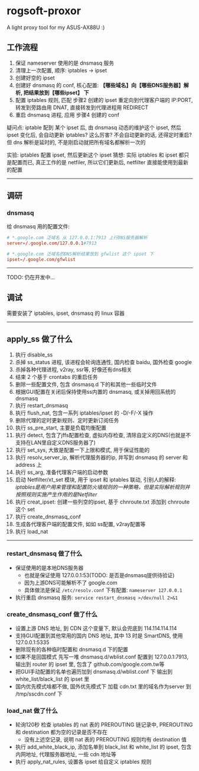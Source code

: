 # rogsoft-proxor

A light proxy tool for my ASUS-AX88U :)

## 工作流程

1. 保证 nameserver 使用的是 dnsmasq 服务
2. 清理上一次配置, 顺序: iptables -> ipset
3. 创建好空的 ipset
4. 创建好 dnsmasq 的 conf, 核心配置: **【哪些域名】向【哪些DNS服务器】解析, 把结果放到【哪些ipset】 下**
5. 配置 iptables 规则, 匹配 步骤2 创建的 ipset 重定向到代理客户端的 IP:PORT, 转发到旁路由用 DNAT, 直接转发到代理进程用 REDIRECT
6. 重启 dnsmasq 进程, 应用 步骤4 创建的 conf

疑问点: iptable 配到 某个 ipset 后, 由 dnsmasq 动态的维护这个 ipset, 然后 ipset 变化后, 会自动更新 iptables? 这么厉害?
不会自动更新的话, 还得定时重启? 但 dns 解析是延时的, 不是刚启动就把所有域名都解析一次的

实验: iptables 配置 ipset, 然后更新这个 ipset
猜想: 实际 iptables 和 ipset 都只是配置而已, 真正工作的是 netfiler, 所以它们更新后, netfilter 直接能使用到最新的配置

---

## 调研

### dnsmasq

给 dnsmasq 用的配置文件:

``` conf
# *.google.com 泛域名 从 127.0.0.1:7913 上行DNS服务器解析
server=/.google.com/127.0.0.1#7913

# *.google.com 泛域名的DNS解析结果放到 gfwlist 这个 ipset 下
ipset=/.google.com/gfwlist
```

---

TODO: 仍在开发中...

## 调试

需要安装了 iptables, ipset, dnsmasq 的 linux 容器

---

## apply_ss 做了什么

1. 执行 disable_ss
2. 杀掉 ss_status 进程, 该进程会轮询连通性, 国内检查 baidu, 国外检查 google
3. 杀掉各种代理进程, v2ray, ssr等, 好像还有dns相关
4. 结束 2 个基于 crontabs 的重启任务
5. 删除一些配置文件, 包含 dnsmasq.d 下的和其他一些临时文件
6. 根据GUI配置在关闭后保持使用ss内置的 dnsmasq, 或关掉用回系统的 dnsmasq
7. 执行 restart_dnsmasq
8. 执行 flush_nat, 包含一系列 iptables/ipset 的 -D/-F/-X 操作
9. 删除代理的定时更新规则、定时更新订阅任务
10. 执行 ss_pre_start, 主要是负载均衡配置
11. 执行 detect, 包含了jffs配置检查, 虚拟内存检查, 清除自定义的DNS(也就是不支持在LAN里自定义DNS服务器了)
12. 执行 set_sys, 大致是配置一下上限和模式, 用于保证性能的
13. 执行 resolv_server_ip, 解析代理服务器的ip, 并写到 dnsmasq 的 server 和 address 上
14. 执行 ss_arg, 准备代理客户端的启动参数
15. 启动 Netfilter/xt_set 模块, 用于 ipset 和 iptables 联动, 引别人的解释: *iptables是用户用来管理和配置防火墙规则的一种策略，但是实际解析规则并按照规则实施产生作用的是Netfilter*
16. 执行 creat_ipset: 创建一些列空的ipset, 基于 chnroute.txt 添加到 chnroute 这个 set
17. 执行 create_dnsmasq_conf
18. 生成各代理客户端的配置文件, 如如 ss配置, v2ray配置等
19. 执行 load_nat

---

### restart_dnsmasq 做了什么

- 保证使用的是本地DNS服务器
  - 也就是保证使用 127.0.0.1:53(TODO: 是否是dnsmasq提供待验证)
  - 因为上游DNS可能解析不了 google.com
  - 具体做法是保证 ``/etc/resolv.conf`` 下有配置: ``nameserver 127.0.0.1``
- 执行重启 dnsmasq 服务: ``service restart_dnsmasq >/dev/null 2>&1``

### create_dnsmasq_conf 做了什么

- 设置上游 DNS 地址, 到 CDN 这个变量下, 默认会兜底到 114.114.114.114
- 支持GUI配置到其他常用的国内 DNS 地址, 其中 13 时是 SmartDNS, 使用 127.0.0.1:5335
- 删除现有的各种临时配置和 dnsmasq.d 下的配置
- 如果不是回国模式 先写一堆 dnsmasq.d/wblist.conf 配置到 127.0.0.1:7913, 输出到 router 的 ipset 里, 包含了 github.com/google.com.tw等
- 把GUI手动配置的名单也遍历加到 dnsmasq.d/wblist.conf 下 输出到 white_list/black_list 的 ipset 里
- 国内优先模式啥都不做, 国外优先模式下 加载 cdn.txt 里的域名作为server 到 /tmp/sscdn.conf 下

### load_nat 做了什么

- 轮询120秒 检查 iptables 的 nat 表的 PREROUTING 链记录中, PREROUTING 和 destination 都为空的记录是否不存在
  - 没有上述空记录, 说明 nat 表的 PREROUTING 规则均有 destination 值
- 执行 add_white_black_ip, 添加名单到 black_list 和 white_list 的 ipset, 包含内网地址, 代理服务器地址, 一些 cdn 地址等
- 执行 apply_nat_rules, 设置各 ipset 给自定义 iptables 规则
